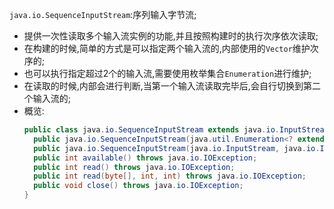 `java.io.SequenceInputStream`:序列输入字节流;  
- 提供一次性读取多个输入流实例的功能,并且按照构建时的执行次序依次读取;  
- 在构建的时候,简单的方式是可以指定两个输入流的,内部使用的`Vector`维护次序的;  
- 也可以执行指定超过2个的输入流,需要使用枚举集合`Enumeration`进行维护;  
- 在读取的时候,内部会进行判断,当第一个输入流读取完毕后,会自行切换到第二个输入流的;  
- 概览:  
  ```java
  public class java.io.SequenceInputStream extends java.io.InputStream {
    public java.io.SequenceInputStream(java.util.Enumeration<? extends java.io.InputStream>);
    public java.io.SequenceInputStream(java.io.InputStream, java.io.InputStream);
    public int available() throws java.io.IOException;
    public int read() throws java.io.IOException;
    public int read(byte[], int, int) throws java.io.IOException;
    public void close() throws java.io.IOException;
  }
  ```  
